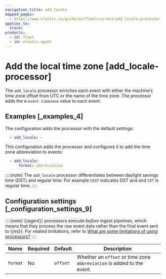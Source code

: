 ```yaml
---
navigation_title: add_locale
mapped_pages:
  - https://www.elastic.co/guide/en/fleet/current/add_locale-processor.html
applies_to:
  stack:
products:
  - id: fleet
  - id: elastic-agent
---
```


# Add the local time zone [add_locale-processor]


The `add_locale` processor enriches each event with either the machine’s time zone offset from UTC or the name of the time zone. The processor adds the a `event.timezone` value to each event.


## Examples [_examples_4]

The configuration adds the processor with the default settings:

```yaml
  - add_locale: ~
```

This configuration adds the processor and configures it to add the time zone abbreviation to events:

```yaml
  - add_locale:
      format: abbreviation
```

::::{note}
The `add_locale` processor differentiates between daylight savings time (DST) and regular time. For example `CEST` indicates DST and and `CET` is regular time.
::::



## Configuration settings [_configuration_settings_9]

::::{note}
{{agent}} processors execute *before* ingest pipelines, which means that they process the raw event data rather than the final event sent to {{es}}. For related limitations, refer to [What are some limitations of using processors?](/reference/fleet/agent-processors.md#limitations)
::::


| Name | Required | Default | Description |
| --- | --- | --- | --- |
| `format` | No | `offset` | Whether an `offset` or time zone `abbreviation` is added to the event. |

